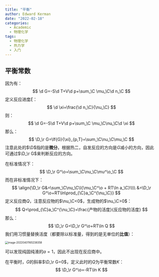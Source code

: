 ```yaml
---
title: "平衡"
author: Edward Kerman
date: "2022-02-18"
categories:
  - Academic
  - 物理化学
tags:
  - 物理化学
  - 热力学
  - 入门
---
```


<!-- \(
  \def\d{{\mathrm d}}
	\def\B{{\mathrm B}}
	\def\A{{\mathrm A}}
	\def\D{{\Delta}}
	\def\m{{\mathrm m}}
	\def\align #1{{\begin{align*} #1 \end{align*}}}
	\def\f #1#2{{\frac{\partial  #1}{\partial  #2}}}
	\def\lf #1#2{{\left(\frac{\partial  #1}{\partial  #2}\right)}}
	\def\l #1{{\left( #1\right)}}
	\def\red #1{{\color{red}{ #1}}}
	\def\green #1{{\color{green}{ #1}}}
	\def\blue #1{{\color{blue}{ #1}}}
\) -->
## 平衡常数
因为有：
$$
\d G=-S\d T+V\d p+\sum_\C \mu_\C\d n_\C
$$
定义反应进度$\xi$：
$$
\d \xi=\frac{\d n_\C}{\nu_\C}
$$
则：
$$
\d G=-S\d T+V\d p+\sum_\C \mu_\C\nu_\C\d \xi
$$
那么：
$$
\D_\r G=\lf{G}{\xi}_{p,T}=\sum_\C\nu_\C\mu_\C
$$
注意此处的$\D$指的是<b>微分</b>。根据热二，自发反应的方向是$G$减小的方向，因此可通过$\D_\r G$来判断反应的方向。

在标准情况下：
$$
\D_\r G^\o=\sum_\C\nu_\C\mu^\o_\C
$$
而在非标准情况下：
$$
\align{\D_\r G&=\sum_\C\nu_\C\l{\mu_\C^\o + RT\ln a_\C}\\\\ &=\D_\r G^\o+RT\ln\prod_{\C}a_\C^{\nu_\C}}
$$
定义反应商$Q$，注意反应物的$\nu_\C<0$，生成物的$\nu_\C>0$：
$$
Q=\prod_{\C}a_\C^{\nu_\C}=\frac{产物的活度}{反应物的活度}
$$
那么：
$$
\D_\r G=\D_\r G^\o+RT\ln Q
$$
我们用习惯量替换活度（都要除以标准量，得到的是无单位的<b>比值</b>）：

<img src="https://tva1.sinaimg.cn/large/e6c9d24ely1h0ublb65y3j20o0096gm9.jpg" alt="image-20220401165238358" style="zoom:60%;" />

可以发现纯固纯液的$a=1$，因此不出现在反应商中。

在平衡时，$G$的斜率$\D_\r G=0$，定义此时的$Q$为平衡常数$K$：
$$
\D_\r G^\o=-RT\ln K
$$